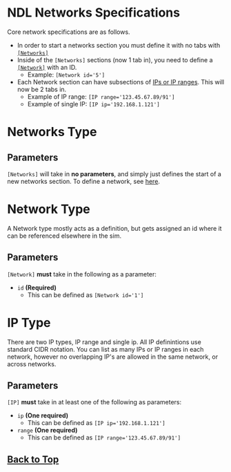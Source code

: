 # <a id="networks-top"></a> NDL Networks Specifications

Core network specifications are as follows.

- In order to start a networks section you must define it with no tabs with [`[Networks]`](#networks-type)
- Inside of the `[Networks]` sections (now 1 tab in), you need to define a [`[Network]`](#network-type) with an ID.
  - Example: `[Network id='5']`
- Each Network section can have subsections of [IPs or IP ranges](#ip-type). This will now be 2 tabs in.
  - Example of IP range: `[IP range='123.45.67.89/91']`
  - Example of single IP: `[IP ip='192.168.1.121']`

# <a id="networks-type"></a> Networks Type

## Parameters

`[Networks]` will take in **no parameters**, and simply just defines the start of a new networks section. To  define a network, see [here](#network-type).

# <a id="network-type"></a> Network Type

A Network type mostly acts as a definition, but gets assigned an id where it can be referenced elsewhere in the sim.

## Parameters

`[Network]` **must** take in the following as a parameter:

- `id` **(Required)**
  - This can be defined as `[Network id='1']`

# <a id="ip-type"></a> IP Type

There are two IP types, IP range and single ip. All IP definintions use standard CIDR notation. You can list as many IPs or IP ranges in each network, however no overlapping IP's are allowed in the same network, or across networks.

## Parameters

`[IP]` **must** take in at least one of the following as parameters:

- `ip` **(One required)**
  - This can be defined as `[IP ip='192.168.1.121']`
- `range` **(One required)**
  - This can be defined as `[IP range='123.45.67.89/91']`

## [Back to Top](#networks-top)